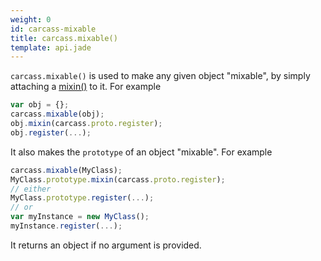 ```yaml
---
weight: 0
id: carcass-mixable
title: carcass.mixable()
template: api.jade
---
```


`carcass.mixable()` is used to make any given object "mixable", by simply attaching a [mixin()](#helpers.mixin) to it. For example

```js
var obj = {};
carcass.mixable(obj);
obj.mixin(carcass.proto.register);
obj.register(...);
```

It also makes the `prototype` of an object "mixable". For example

```js
carcass.mixable(MyClass);
MyClass.prototype.mixin(carcass.proto.register);
// either
MyClass.prototype.register(...);
// or
var myInstance = new MyClass();
myInstance.register(...);
```

It returns an object if no argument is provided.
